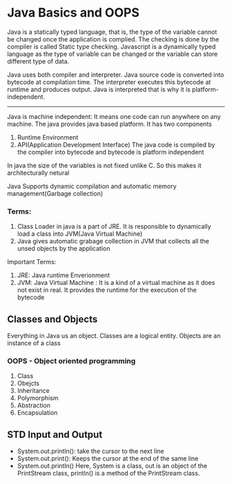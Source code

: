 # Java Basics and OOPS
Java is a statically typed language, that is, the type of the variable cannot be changed once the application is complied. The checking is done by the compiler is called Static type checking. Javascript is a dynamically typed language as the type of variable can be changed or the variable can store different type of data.


Java uses both compiler and interpreter. Java source code is converted into bytecode at compilation time. The interpreter executes this bytecode at runtime and produces output. Java is interpreted that is why it is platform-independent.

---
Java is machine independent: It means one code can run anywhere on any machine. The java provides java based platform. It has two components 
1. Runtime Environment
2. API(Application Development Interface)
The java code is compiled by the compiler into bytecode and bytecode is platform independent

In java the size of the variables is not fixed unlike C. So this makes it architecturally netural


Java Supports dynamic compilation and automatic memory management(Garbage collection)

### Terms:
1. Class Loader in java is a part of JRE. It is responsible to dynamically load a class into JVM(Java Virtual Machine)
2. Java gives automatic grabage collection in JVM that collects all the unsed objects by the application

Important Terms:
1. JRE: Java runtime Enverionment
2. JVM: Java Virtual Machine : It is a kind of a virtual machine as it does not exist in real. It provides the runtime for the execution of the bytecode




## Classes and Objects
Everything in Java us an object. Classes are a logical entity. Objects are an instance of a class

### OOPS - Object oriented programming
1. Class
2. Obejcts
3. Inheritance
4. Polymorphism
5. Abstraction
6. Encapsulation



## STD Input and Output
- System.out.println(): take the cursor to the next line
- System.out.print(): Keeps the cursor at the end of the same line
- System.out.println() Here, System is a class, out is an object of the PrintStream class, println() is a method of the PrintStream class.